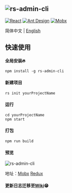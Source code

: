 ![rs-admin-cli](https://jines-z.github.io/images/rs-admin-cli.png)
---------------------------------------------------------------
[![React](https://img.shields.io/badge/react-^16.8.6-brightgreen.svg?style=flat-square)](https://github.com/facebook/react)
[![Ant Design](https://img.shields.io/badge/ant--design-^3.8.0-yellowgreen.svg?style=flat-square)](https://github.com/ant-design/ant-design)
[![Mobx](https://img.shields.io/badge/mobx-^5.9.4-orange.svg?style=flat-square)](https://github.com/mobxjs/mobx)

简体中文 | [English](https://github.com/Jines-z/rs-admin-cli/blob/master/README-en.md)

## 快速使用

#### 全局安装🔥
~~~
npm install -g rs-admin-cli
~~~

#### 新建项目
~~~
rs init yourProjectName
~~~

#### 运行
~~~
cd yourProjectName
npm start
~~~

#### 打包
~~~
npm run build
~~~

#### 预览
![rs-admin-cli](https://jines-z.github.io/images/rs-admin-cli.gif)

地址：[Mobx](https://jines-z.github.io/rs-mobx)  [Redux](https://jines-z.github.io/rs-redux)

#### 更新日志迁移至[Wiki](https://github.com/Jines-z/rs-admin-cli/wiki/%E6%9B%B4%E6%96%B0%E6%97%A5%E5%BF%97)😁
